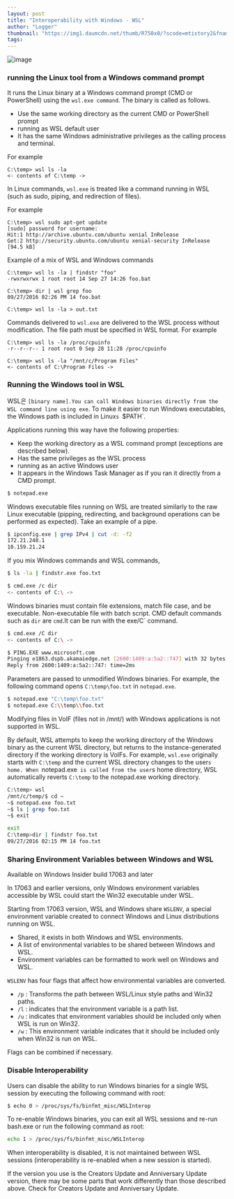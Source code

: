 ```yaml
---
layout: post
title: "Interoperability with Windows - WSL"
author: "Logger"
thumbnail: "https://img1.daumcdn.net/thumb/R750x0/?scode=mtistory2&fname=https%3A%2F%2Ft1.daumcdn.net%2Fcfile%2Ftistory%2F99723C495A894D8A0C"
tags: 
---
```



![image](https://t1.daumcdn.net/cfile/tistory/99723C495A894D8A0C)

### running the Linux tool from a Windows command prompt

It runs the Linux binary at a Windows command prompt (CMD or PowerShell) using the `wsl.exe command`. The binary is called as follows.

- Use the same working directory as the current CMD or PowerShell prompt
- running as WSL default user
- It has the same Windows administrative privileges as the calling process and terminal.

For example

```undefined
C:\temp> wsl ls -la
<- contents of C:\temp ->
```

In Linux commands, `wsl.exe` is treated like a command running in WSL (such as sudo, piping, and redirection of files).

For example

```undefined
C:\temp> wsl sudo apt-get update
[sudo] password for username:
Hit:1 http://archive.ubuntu.com/ubuntu xenial InRelease
Get:2 http://security.ubuntu.com/ubuntu xenial-security InRelease [94.5 kB]
```

Example of a mix of WSL and Windows commands

```undefined
C:\temp> wsl ls -la | findstr "foo"
-rwxrwxrwx 1 root root 14 Sep 27 14:26 foo.bat

C:\temp> dir | wsl grep foo
09/27/2016 02:26 PM 14 foo.bat

C:\temp> wsl ls -la > out.txt

```

Commands delivered to `wsl.exe` are delivered to the WSL process without modification. The file path must be specified in WSL format. For example

```undefined
C:\temp> wsl ls -la /proc/cpuinfo
-r--r--r-- 1 root root 0 Sep 28 11:28 /proc/cpuinfo

C:\temp> wsl ls -la "/mnt/c/Program Files"
<- contents of C:\Program Files ->
```

### Running the Windows tool in WSL

WSL은 `[binary name].You can call Windows binaries directly from the WSL command line using exe`. To make it easier to run Windows executables, the Windows path is included in Linux`s `$PATH`.

Applications running this way have the following properties:

- Keep the working directory as a WSL command prompt (exceptions are described below).
- Has the same privileges as the WSL process
- running as an active Windows user
- It appears in the Windows Task Manager as if you ran it directly from a CMD prompt.

```bash
$ notepad.exe
```

Windows executable files running on WSL are treated similarly to the raw Linux executable (pipping, redirecting, and background operations can be performed as expected). Take an example of a pipe.

```bash
$ ipconfig.exe | grep IPv4 | cut -d: -f2
172.21.240.1
10.159.21.24
```

If you mix Windows commands and WSL commands,

```bash
$ ls -la | findstr.exe foo.txt

$ cmd.exe /c dir
<- contents of C:\ ->
```

Windows binaries must contain file extensions, match file case, and be executable. Non-executable file with batch script. CMD default commands such as `dir` are `cmd`.It can be run with the exe/C` command.

```bash
$ cmd.exe /C dir
<- contents of C:\ ->

$ PING.EXE www.microsoft.com
Pinging e1863.dspb.akamaiedge.net [2600:1409:a:5a2::747] with 32 bytes of data:
Reply from 2600:1409:a:5a2::747: time=2ms
```

Parameters are passed to unmodified Windows binaries. For example, the following command opens `C:\temp\foo.txt` in `notepad.exe`.

```bash
$ notepad.exe "C:\temp\foo.txt"
$ notepad.exe C:\\temp\\foo.txt
```

Modifying files in VoIF (files not in /mnt/<x>) with Windows applications is not supported in WSL.

By default, WSL attempts to keep the working directory of the Windows binary as the current WSL directory, but returns to the instance-generated directory if the working directory is VoIFs. For example, `wsl.exe` originally starts with `C:\temp` and the current WSL directory changes to the user`s home. When `notepad.exe` is called from the user`s home directory, WSL automatically reverts `C:\temp` to the notepad.exe working directory.

```bash
C:\temp> wsl
/mnt/c/temp/$ cd ~
~$ notepad.exe foo.txt
~$ ls | grep foo.txt
~$ exit

exit
C:\temp>dir | findstr foo.txt
09/27/2016 02:15 PM 14 foo.txt
```

### Sharing Environment Variables between Windows and WSL

Available on Windows Insider build 17063 and later

In 17063 and earlier versions, only Windows environment variables accessible by WSL could start the Win32 executable under WSL.

Starting from 17063 version, WSL and Windows share `WSLENV`, a special environment variable created to connect Windows and Linux distributions running on WSL.

- Shared, it exists in both Windows and WSL environments.
- A list of environmental variables to be shared between Windows and WSL.
- Environment variables can be formatted to work well on Windows and WSL.

`WSLENV` has four flags that affect how environmental variables are converted.

- `/p` : Transforms the path between WSL/Linux style paths and Win32 paths.
- `/l` : indicates that the environment variable is a path list.
- `/u` : indicates that environment variables should be included only when WSL is run on Win32.
- `/w` : This environment variable indicates that it should be included only when Win32 is run on WSL.

Flags can be combined if necessary.

### Disable Interoperability

Users can disable the ability to run Windows binaries for a single WSL session by executing the following command with root:

```bash
$ echo 0 > /proc/sys/fs/binfmt_misc/WSLInterop
```

To re-enable Windows binaries, you can exit all WSL sessions and re-run bash.exe or run the following command as root:

```bash
echo 1 > /proc/sys/fs/binfmt_misc/WSLInterop
```

When interoperability is disabled, it is not maintained between WSL sessions (interoperability is re-enabled when a new session is started).

If the version you use is the Creators Update and Anniversary Update version, there may be some parts that work differently than those described above. Check for Creators Update and Anniversary Update.